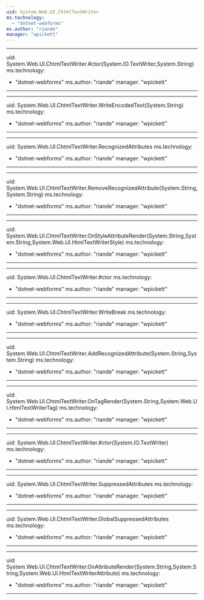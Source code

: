 ```yaml
---
uid: System.Web.UI.ChtmlTextWriter
ms.technology: 
  - "dotnet-webforms"
ms.author: "riande"
manager: "wpickett"
---
```


---
uid: System.Web.UI.ChtmlTextWriter.#ctor(System.IO.TextWriter,System.String)
ms.technology: 
  - "dotnet-webforms"
ms.author: "riande"
manager: "wpickett"
---

---
uid: System.Web.UI.ChtmlTextWriter.WriteEncodedText(System.String)
ms.technology: 
  - "dotnet-webforms"
ms.author: "riande"
manager: "wpickett"
---

---
uid: System.Web.UI.ChtmlTextWriter.RecognizedAttributes
ms.technology: 
  - "dotnet-webforms"
ms.author: "riande"
manager: "wpickett"
---

---
uid: System.Web.UI.ChtmlTextWriter.RemoveRecognizedAttribute(System.String,System.String)
ms.technology: 
  - "dotnet-webforms"
ms.author: "riande"
manager: "wpickett"
---

---
uid: System.Web.UI.ChtmlTextWriter.OnStyleAttributeRender(System.String,System.String,System.Web.UI.HtmlTextWriterStyle)
ms.technology: 
  - "dotnet-webforms"
ms.author: "riande"
manager: "wpickett"
---

---
uid: System.Web.UI.ChtmlTextWriter.#ctor
ms.technology: 
  - "dotnet-webforms"
ms.author: "riande"
manager: "wpickett"
---

---
uid: System.Web.UI.ChtmlTextWriter.WriteBreak
ms.technology: 
  - "dotnet-webforms"
ms.author: "riande"
manager: "wpickett"
---

---
uid: System.Web.UI.ChtmlTextWriter.AddRecognizedAttribute(System.String,System.String)
ms.technology: 
  - "dotnet-webforms"
ms.author: "riande"
manager: "wpickett"
---

---
uid: System.Web.UI.ChtmlTextWriter.OnTagRender(System.String,System.Web.UI.HtmlTextWriterTag)
ms.technology: 
  - "dotnet-webforms"
ms.author: "riande"
manager: "wpickett"
---

---
uid: System.Web.UI.ChtmlTextWriter.#ctor(System.IO.TextWriter)
ms.technology: 
  - "dotnet-webforms"
ms.author: "riande"
manager: "wpickett"
---

---
uid: System.Web.UI.ChtmlTextWriter.SuppressedAttributes
ms.technology: 
  - "dotnet-webforms"
ms.author: "riande"
manager: "wpickett"
---

---
uid: System.Web.UI.ChtmlTextWriter.GlobalSuppressedAttributes
ms.technology: 
  - "dotnet-webforms"
ms.author: "riande"
manager: "wpickett"
---

---
uid: System.Web.UI.ChtmlTextWriter.OnAttributeRender(System.String,System.String,System.Web.UI.HtmlTextWriterAttribute)
ms.technology: 
  - "dotnet-webforms"
ms.author: "riande"
manager: "wpickett"
---
